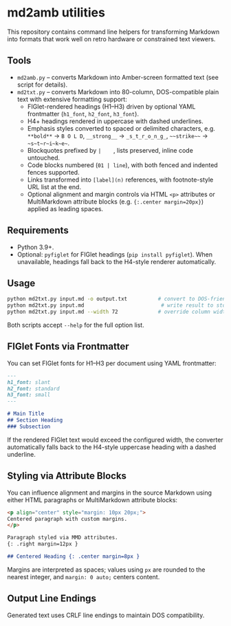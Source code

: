 # md2amb utilities

This repository contains command line helpers for transforming Markdown into formats that work well on retro hardware or constrained text viewers.

## Tools

- `md2amb.py` – converts Markdown into Amber-screen formatted text (see script for details).
- `md2txt.py` – converts Markdown into 80-column, DOS-compatible plain text with extensive formatting support:
  - FIGlet-rendered headings (H1–H3) driven by optional YAML frontmatter (`h1_font`, `h2_font`, `h3_font`).
  - H4+ headings rendered in uppercase with dashed underlines.
  - Emphasis styles converted to spaced or delimited characters, e.g. `**bold**` → `B O L D`, `__strong__` → `_s_t_r_o_n_g_`, `~~strike~~` → `~s~t~r~i~k~e~`.
  - Blockquotes prefixed by `|    `, lists preserved, inline code untouched.
  - Code blocks numbered (`01 | line`), with both fenced and indented fences supported.
  - Links transformed into `[label](n)` references, with footnote-style URL list at the end.
  - Optional alignment and margin controls via HTML `<p>` attributes or MultiMarkdown attribute blocks (e.g. `{:.center margin=20px}`) applied as leading spaces.

## Requirements

- Python 3.9+.
- Optional: `pyfiglet` for FIGlet headings (`pip install pyfiglet`). When unavailable, headings fall back to the H4-style renderer automatically.

## Usage

```bash
python md2txt.py input.md -o output.txt          # convert to DOS-friendly text
python md2txt.py input.md                         # write result to stdout
python md2txt.py input.md --width 72             # override column width
```

Both scripts accept `--help` for the full option list.

## FIGlet Fonts via Frontmatter

You can set FIGlet fonts for H1–H3 per document using YAML frontmatter:

```markdown
---
h1_font: slant
h2_font: standard
h3_font: small
---

# Main Title
## Section Heading
### Subsection
```

If the rendered FIGlet text would exceed the configured width, the converter automatically falls back to the H4-style uppercase heading with a dashed underline.

## Styling via Attribute Blocks

You can influence alignment and margins in the source Markdown using either HTML paragraphs or MultiMarkdown attribute blocks:

```markdown
<p align="center" style="margin: 10px 20px;">
Centered paragraph with custom margins.
</p>

Paragraph styled via MMD attributes.
{: .right margin=12px }

## Centered Heading {: .center margin=8px }
```

Margins are interpreted as spaces; values using `px` are rounded to the nearest integer, and `margin: 0 auto;` centers content.

## Output Line Endings

Generated text uses CRLF line endings to maintain DOS compatibility.
